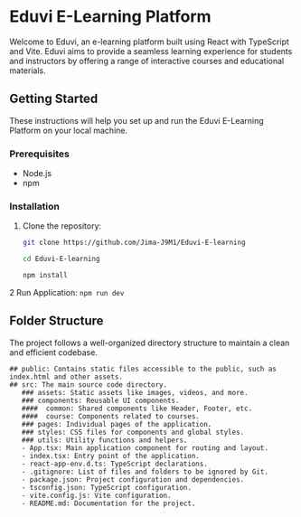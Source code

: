 # Eduvi E-Learning Platform

Welcome to Eduvi, an e-learning platform built using React with TypeScript and Vite. Eduvi aims to provide a seamless learning experience for students and instructors by offering a range of interactive courses and educational materials.

## Getting Started

These instructions will help you set up and run the Eduvi E-Learning Platform on your local machine.

### Prerequisites

- Node.js 
- npm 

### Installation

1. Clone the repository:

   ```sh
   git clone https://github.com/Jima-J9M1/Eduvi-E-learning

   cd Eduvi-E-learning

   npm install
   ```
2 Run Application:
    ```
    npm run dev
    ```

## Folder Structure
 The project follows a well-organized directory structure to maintain a clean and efficient codebase.

   ```
   ## public: Contains static files accessible to the public, such as index.html and other assets.
   ## src: The main source code directory.
      ### assets: Static assets like images, videos, and more.
      ### components: Reusable UI components.
      ####  common: Shared components like Header, Footer, etc.
      ####  course: Components related to courses.
      ### pages: Individual pages of the application.
      ### styles: CSS files for components and global styles.
      ### utils: Utility functions and helpers.
      - App.tsx: Main application component for routing and layout.
      - index.tsx: Entry point of the application.
      - react-app-env.d.ts: TypeScript declarations.
      - .gitignore: List of files and folders to be ignored by Git.
      - package.json: Project configuration and dependencies.
      - tsconfig.json: TypeScript configuration.
      - vite.config.js: Vite configuration.
      - README.md: Documentation for the project.

   